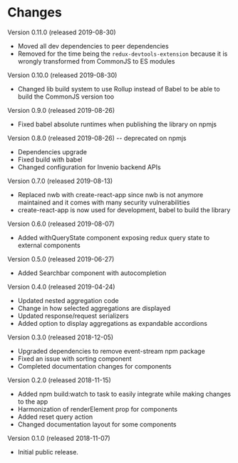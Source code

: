 # Changes

Version 0.11.0 (released 2019-08-30)
* Moved all dev dependencies to peer dependencies
* Removed for the time being the `redux-devtools-extension` because it is wrongly transformed from CommonJS to ES modules

Version 0.10.0 (released 2019-08-30)
* Changed lib build system to use Rollup instead of Babel to be able to build the CommonJS version too

Version 0.9.0 (released 2019-08-26)
* Fixed babel absolute runtimes when publishing the library on npmjs

Version 0.8.0 (released 2019-08-26) -- deprecated on npmjs
* Dependencies upgrade
* Fixed build with babel
* Changed configuration for Invenio backend APIs

Version 0.7.0 (released 2019-08-13)
* Replaced nwb with create-react-app since nwb is not anymore maintained and it comes with many security vulnerabilities
* create-react-app is now used for development, babel to build the library

Version 0.6.0 (released 2019-08-07)
* Added withQueryState component exposing redux query state to external components

Version 0.5.0 (released 2019-06-27)
* Added Searchbar component with autocompletion

Version 0.4.0 (released 2019-04-24)
* Updated nested aggregation code
* Change in how selected aggregations are displayed
* Updated response/request serializers
* Added option to display aggregations as expandable accordions

Version 0.3.0 (released 2018-12-05)

* Upgraded dependencies to remove event-stream npm package
* Fixed an issue with sorting component
* Completed documentation changes for components

Version 0.2.0 (released 2018-11-15)

* Added npm build:watch to task to easily integrate while making changes to the app
* Harmonization of renderElement prop for components
* Added reset query action
* Changed documentation layout for some components

Version 0.1.0 (released 2018-11-07)

* Initial public release.
